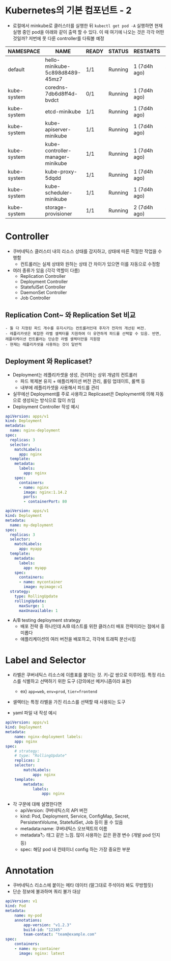

# Kubernetes의 기본 컴포넌트 - 2

- 로컬에서 minkube로 클러스터를 실행한 뒤 `kubectl get pod -A` 실행하면 현재 실행 중인 pod을 아래와 같이 출력 할 수 있다. 이 때 여기에 나오는 것은 각각 어떤 것일까? 저번에 못 다룬 controller를 다뤄볼 예정

| NAMESPACE   | NAME                               | READY | STATUS  | RESTARTS         | AGE   |
|-------------|------------------------------------|-------|---------|------------------|-------|
| default     | hello-minikube-5c898d8489-45mz7    | 1/1   | Running | 1 (7d4h ago)     | 7d4h  |
| kube-system | coredns-7db6d8ff4d-bvdct           | 0/1   | Running | 1 (7d4h ago)     | 7d4h  |
| kube-system | etcd-minikube                      | 1/1   | Running | 1 (7d4h ago)     | 7d4h  |
| kube-system | kube-apiserver-minikube            | 1/1   | Running | 1 (7d4h ago)     | 7d4h  |
| kube-system | kube-controller-manager-minikube   | 1/1   | Running | 1 (7d4h ago)     | 7d4h  |
| kube-system | kube-proxy-5dqdd                   | 1/1   | Running | 1 (7d4h ago)     | 7d4h  |
| kube-system | kube-scheduler-minikube            | 1/1   | Running | 1 (7d4h ago)     | 7d4h  |
| kube-system | storage-provisioner                | 1/1   | Running | 2 (7d4h ago)     | 7d4h  |


# Controller

- 쿠버네틱스 클러스터 내의 리소스 상태를 감지하고, 상태에 따른 적절한 작업을 수행함
    - 컨트롤러는 실제 상태와 원하는 상태 간 차이가 있으면 이를 자동으로 수정함
- 여러 종류가 있음 (각각 역할이 다름)
    - Replication Controller
    - Deployment Controller
    - StatefulSet Controller
    - DaemonSet Controller
    - Job Controller

## Replication Cont~ 와 Replication Set 비교
    - 둘 다 지정된 파드 개수를 유지시키는 컨트롤러인데 후자가 전자의 개선된 버전.
    - 레플리카셋은 복잡한 라벨 셀렉터를 지원하여 더 유연하게 파드를 선택할 수 있음. 반면, 레플리케이션 컨트롤러는 단순한 라벨 셀렉터만을 지원함
    - 현재는 레플리카셋을 사용하는 것이 일반적

## Deployment 와 Replicaset?

- Deployment는 레플리카셋을 생성, 관리하는 상위 개념의 컨트롤러
    - 파드 복제본 유지 + 애플리케이션 버전 관리, 롤링 업데이트, 롤백 등
    - 내부에 레플리카셋을 사용해서 파드를 관리
- 실무에선 Deployment를 주로 사용하고 Replicaset은 Deployment에 의해 자동으로 생성되는 방식으로 많이 쓰임
- Deployment Controller 작성 예시

```yaml
apiVersion: apps/v1
kind: Deployment
metadata:
  name: nginx-deployment
spec:
  replicas: 3
  selector:
    matchLabels:
      app: nginx
  template:
    metadata:
      labels:
        app: nginx
    spec:
      containers:
      - name: nginx
        image: nginx:1.14.2
        ports:
        - containerPort: 80
```

```yaml
apiVersion: apps/v1
kind: Deployment
metadata:
  name: my-deployment
spec:
  replicas: 3
  selector:
    matchLabels:
      app: myapp
  template:
    metadata:
      labels:
        app: myapp
    spec:
      containers:
      - name: mycontainer
        image: myimage:v1
  strategy:
    type: RollingUpdate
    rollingUpdate:
      maxSurge: 1
      maxUnavailable: 1
```

- A/B testing deployment strategy
    - 배포 전략 중 하나인데 A/B 테스트를 위한 클러스터 배포 전략이라는 점에서 흥미롭다
    - 애플리케이션의 여러 버전을 배포하고, 각각에 트래픽 분산시킴

# Label and Selector

- 라벨은 쿠버네틱스 리소스에 이름표를 붙이는 것. 키-값 쌍으로 이루어짐. 특정 리소스를 식별하고 선택하기 위한 도구 (강의에선 메커니즘이라 표현)
    - ex) `app=web`, `env=prod`, `tier=frontend`

- 셀렉터는 특정 라벨을 가진 리소스를 선택할 때 사용되는 도구

- yaml 파일 내 작성 예시

```yaml
apiVersion: apps/v1
kind: Deployment
metadata:
    name: nginx-deployment labels:
    app: nginx
spec:
    # strategy:
    # type: "RollingUpdate"
    replicas: 2
    selector:
        matchLabels:
            app: nginx
    template:
        metadata:
            labels:
                app: nginx
```

- 각 구문에 대해 설명한다면
    - apiVersion: 쿠버네틱스의 API 버전
    - kind: Pod, Deployment, Service, ConfigMap, Secret, PersistentVolume, StatefulSet, Job 등이 올 수 있음
    - metadata:name: 쿠버네틱스 오브젝트의 이름
    - metadata:label: 태그 같은 느낌. 많이 사용하는 값은 환경 변수 (개발 pod 인지 등)
    - spec: 해당 pod 내 컨테이너 config 하는 가장 중요한 부분


# Annotation

- 쿠버네틱스 리소스에 붙이는 메타 데이터 (말그대로 주석이라 봐도 무방할듯)
- 단순 정보에 불과하며 쿼리 불가 대상

```yaml
apiVersion: v1
kind: Pod
metadata:
    name: my-pod
    annotations:
        app-version: "v1.2.3"
        build-id: "12345"
        team-contact: "team@example.com"
spec:
    containers:
    - name: my-container
      image: nginx: latest
```

